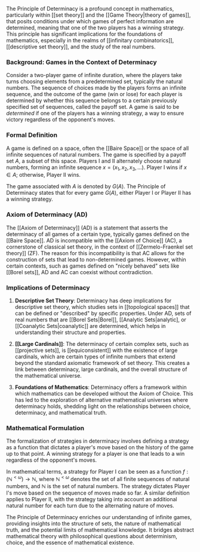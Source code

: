 The Principle of Determinacy is a profound concept in mathematics, particularly within [[set theory]] and the [[Game Theory|theory of games]], that posits conditions under which games of perfect information are determined, meaning that one of the two players has a winning strategy. This principle has significant implications for the foundations of mathematics, especially in the realms of [[infinitary combinatorics]], [[descriptive set theory]], and the study of the real numbers.

### Background: Games in the Context of Determinacy

Consider a two-player game of infinite duration, where the players take turns choosing elements from a predetermined set, typically the natural numbers. The sequence of choices made by the players forms an infinite sequence, and the outcome of the game (win or lose) for each player is determined by whether this sequence belongs to a certain previously specified set of sequences, called the payoff set. A game is said to be *determined* if one of the players has a winning strategy, a way to ensure victory regardless of the opponent's moves.

### Formal Definition

A game is defined on a space, often the [[Baire Space]] or the space of all infinite sequences of natural numbers. The game is specified by a payoff set $A$, a subset of this space. Players I and II alternately choose natural numbers, forming an infinite sequence $x = (x_1, x_2, x_3, \ldots)$. Player I wins if $x \in A$; otherwise, Player II wins.

The game associated with $A$ is denoted by $G(A)$. The Principle of Determinacy states that for every game $G(A)$, either Player I or Player II has a winning strategy.

### Axiom of Determinacy (AD)

The [[Axiom of Determinacy]] (AD) is a statement that asserts the determinacy of all games of a certain type, typically games defined on the [[Baire Space]]. AD is incompatible with the [[Axiom of Choice]] (AC), a cornerstone of classical set theory, in the context of [[Zermelo-Fraenkel set theory]] (ZF). The reason for this incompatibility is that AC allows for the construction of sets that lead to non-determined games. However, within certain contexts, such as games defined on "nicely behaved" sets like [[Borel sets]], AD and AC can coexist without contradiction.

### Implications of Determinacy

1. **Descriptive Set Theory**: Determinacy has deep implications for descriptive set theory, which studies sets in [[topological spaces]] that can be defined or "described" by specific properties. Under AD, sets of real numbers that are [[Borel Sets|Borel]], [[Analytic Sets|analytic], or [[Coanalytic Sets|coanalytic]] are determined, which helps in understanding their structure and properties.

2. **[[Large Cardinals]]**: The determinacy of certain complex sets, such as [[projective sets]], is [[equiconsistent]] with the existence of large cardinals, which are certain types of infinite numbers that extend beyond the standard axiomatic framework of set theory. This creates a link between determinacy, large cardinals, and the overall structure of the mathematical universe.

3. **Foundations of Mathematics**: Determinacy offers a framework within which mathematics can be developed without the Axiom of Choice. This has led to the exploration of alternative mathematical universes where determinacy holds, shedding light on the relationships between choice, determinacy, and mathematical truth.

### Mathematical Formulation

The formalization of strategies in determinacy involves defining a strategy as a function that dictates a player's move based on the history of the game up to that point. A winning strategy for a player is one that leads to a win regardless of the opponent's moves.

In mathematical terms, a strategy for Player I can be seen as a function $f: (\mathbb{N}^{\lt\omega}) \rightarrow \mathbb{N}$, where $\mathbb{N}^{\lt\omega}$ denotes the set of all finite sequences of natural numbers, and $\mathbb{N}$ is the set of natural numbers. The strategy dictates Player I's move based on the sequence of moves made so far. A similar definition applies to Player II, with the strategy taking into account an additional natural number for each turn due to the alternating nature of moves.

The Principle of Determinacy enriches our understanding of infinite games, providing insights into the structure of sets, the nature of mathematical truth, and the potential limits of mathematical knowledge. It bridges abstract mathematical theory with philosophical questions about determinism, choice, and the essence of mathematical existence.